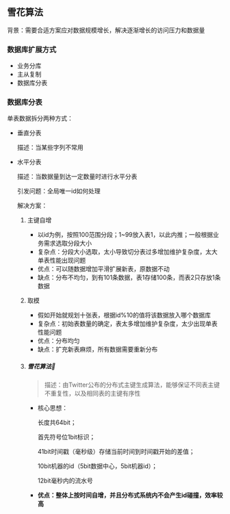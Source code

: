 ##  雪花算法

背景：需要合适方案应对数据规模增长，解决逐渐增长的访问压力和数据量

###  数据库扩展方式

- 业务分库
- 主从复制
- 数据库分表



###  数据库分表

单表数据拆分两种方式：

- 垂直分表

  描述：当某些字列不常用

- 水平分表

  描述：当数据量到达一定数量时进行水平分表

  引发问题：全局唯一id如何处理

  解决方案：

  1. 主键自增

     - 以id为例，按照100范围分段；1~99放入表1，以此内推；一般根据业务需求选取分段大小
     - 复杂点：分段大小选取，太小导致切分表过多增加维护复杂度，太大单表性能出现问题
     - 优点：可以随数据增加平滑扩展新表，原数据不动
     - 缺点：分布不均匀，到有101条数据，表1存储100条，而表2只存放1条数据

  2. 取模

     - 假如开始就规划十张表，根据id%10的值将该数据放入哪个数据库
     - 复杂点：初始表数量的确定，表太多增加维护复杂度，太少出现单表性能问题
     - 优点：分布均匀
     - 缺点：扩充新表麻烦，所有数据需要重新分布

  3. #####  雪花算法📌

     > 描述：由Twitter公布的分布式主键生成算法，能够保证不同表主键不重复性，以及相同表的主键有序性

     - 核心思想：

       长度共64bit；

       首先符号位1bit标识；

       41bit时间戳（毫秒级）存储当前时间到时间戳开始的差值；

       10bit机器的id（5bit数据中心，5bit机器id）；

       12bit毫秒内的流水号

     - **优点：整体上按时间自增，并且分布式系统内不会产生id碰撞，效率较高**